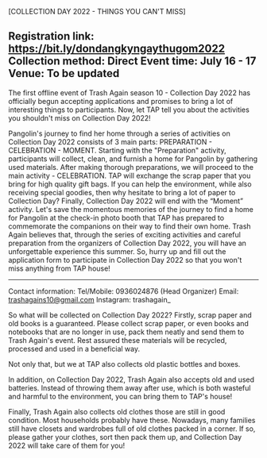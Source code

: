[COLLECTION DAY 2022 - THINGS YOU CAN'T MISS]

Registration link: https://bit.ly/dondangkyngaythugom2022
Collection method: Direct
Event time: July 16 - 17
Venue: To be updated
----------

The first offline event of Trash Again season 10 - Collection Day 2022 has officially begun accepting applications and promises to bring a lot of interesting things to participants. Now, let TAP tell you about the activities you shouldn't miss on Collection Day 2022!

Pangolin's journey to find her home through a series of activities on Collection Day 2022 consists of 3 main parts: PREPARATION - CELEBRATION - MOMENT.
Starting with the "Preparation" activity, participants will collect, clean, and furnish a home for Pangolin by gathering used materials.
After making thorough preparations, we will proceed to the main activity - CELEBRATION. TAP will exchange the scrap paper that you bring for high quality gift bags. If you can help the environment, while also receiving special goodies, then why hesitate to bring a lot of paper to Collection Day? 
Finally, Collection Day 2022 will end with the “Moment” activity. Let's save the momentous memories of the journey to find a home for Pangolin at the check-in photo booth that TAP has prepared to commemorate the companions on their way to find their own home. Trash Again believes that, through the series of exciting activities and careful preparation from the organizers of Collection Day 2022, you will have an unforgettable experience this summer. So, hurry up and fill out the application form to participate in Collection Day 2022 so that you won't miss anything from TAP house!
________________________
Contact information:
Tel/Mobile: 0936024876 (Head Organizer)
Email: trashagains10@gmail.com
Instagram: trashagain_



So what will be collected on Collection Day 2022? Firstly, scrap paper and old books is a guaranteed. Please collect scrap paper, or even books and notebooks that are no longer in use, pack them neatly and send them to Trash Again's event. Rest assured these materials will be recycled, processed and used in a beneficial way.


Not only that, but we at TAP also collects old plastic bottles and boxes.


In addition, on Collection Day 2022, Trash Again also accepts old and used batteries. Instead of throwing them away after use, which is both wasteful and harmful to the environment, you can bring them to TAP's house!


Finally, Trash Again also collects old clothes those are still in good condition. Most households probably have these. Nowadays, many families still have closets and wardrobes full of old clothes packed in a corner. If so, please gather your clothes, sort then pack them up, and Collection Day 2022 will take care of them for you!